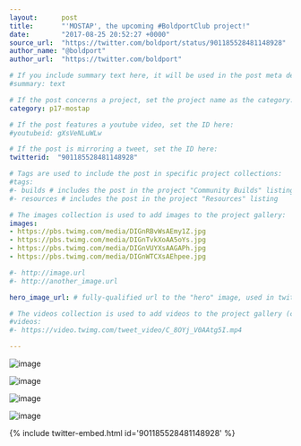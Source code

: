 ```yaml
---
layout:      post
title:       "'MOSTAP', the upcoming #BoldportClub project!"
date:        "2017-08-25 20:52:27 +0000"
source_url:  "https://twitter.com/boldport/status/901185528481148928"
author_name: "@boldport"
author_url:  "https://twitter.com/boldport"

# If you include summary text here, it will be used in the post meta description instead of an excerpt from the post body
#summary: text

# If the post concerns a project, set the project name as the category:
category: p17-mostap

# If the post features a youtube video, set the ID here:
#youtubeid: gXsVeNLuWLw

# If the post is mirroring a tweet, set the ID here:
twitterid:  "901185528481148928"

# Tags are used to include the post in specific project collections:
#tags:
#- builds # includes the post in the project "Community Builds" listing
#- resources # includes the post in the project "Resources" listing

# The images collection is used to add images to the project gallery:
images:
- https://pbs.twimg.com/media/DIGnRBvWsAEmy1Z.jpg
- https://pbs.twimg.com/media/DIGnTvkXoAA5oYs.jpg
- https://pbs.twimg.com/media/DIGnVUYXsAAGAPh.jpg
- https://pbs.twimg.com/media/DIGnWTCXsAEhpee.jpg

#- http://image.url
#- http://another_image.url

hero_image_url: # fully-qualified url to the "hero" image, used in twitter cards for example

# The videos collection is used to add videos to the project gallery (currently only mp4):
#videos:
#- https://video.twimg.com/tweet_video/C_8OYj_V0AAtg5I.mp4

---
```


![image](https://pbs.twimg.com/media/DIGnRBvWsAEmy1Z.jpg)

![image](https://pbs.twimg.com/media/DIGnTvkXoAA5oYs.jpg)

![image](https://pbs.twimg.com/media/DIGnVUYXsAAGAPh.jpg)

![image](https://pbs.twimg.com/media/DIGnWTCXsAEhpee.jpg)

{% include twitter-embed.html id='901185528481148928' %}


